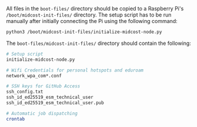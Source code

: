 All files in the `boot-files/` directory should be copied to a Raspberry Pi's `/boot/midcost-init-files/` directory. The setup script has to be run manually after initially connecting the Pi using the following command:

```bash
python3 /boot/midcost-init-files/initialize-midcost-node.py
```

The `boot-files/midcost-init-files/` directory should contain the following:

```bash
# Setup script
initialize-midcost-node.py

# Wifi Credentials for personal hotspots and eduroam
network_wpa_com*.conf

# SSH keys for GitHub Access
ssh_config.txt
ssh_id_ed25519_esm_technical_user
ssh_id_ed25519_esm_technical_user.pub

# Automatic job dispatching
crontab
```
